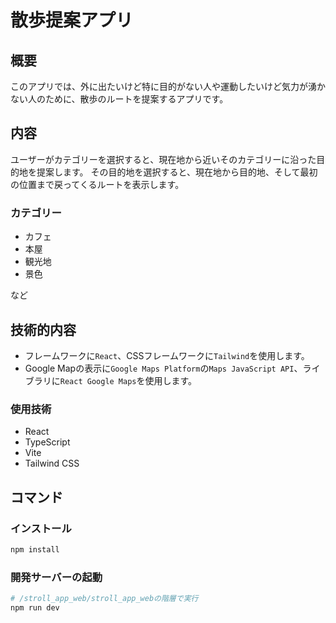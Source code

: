 # 散歩提案アプリ

## 概要
このアプリでは、外に出たいけど特に目的がない人や運動したいけど気力が湧かない人のために、散歩のルートを提案するアプリです。

## 内容
ユーザーがカテゴリーを選択すると、現在地から近いそのカテゴリーに沿った目的地を提案します。
その目的地を選択すると、現在地から目的地、そして最初の位置まで戻ってくるルートを表示します。

### カテゴリー
- カフェ
- 本屋
- 観光地
- 景色

など

## 技術的内容
- フレームワークに`React`、CSSフレームワークに`Tailwind`を使用します。
- Google Mapの表示に`Google Maps Platform`の`Maps JavaScript API`、ライブラリに`React Google Maps`を使用します。

### 使用技術

*   React
*   TypeScript
*   Vite
*   Tailwind CSS

## コマンド

### インストール

```bash
npm install
```

### 開発サーバーの起動

```bash
# /stroll_app_web/stroll_app_webの階層で実行
npm run dev
```